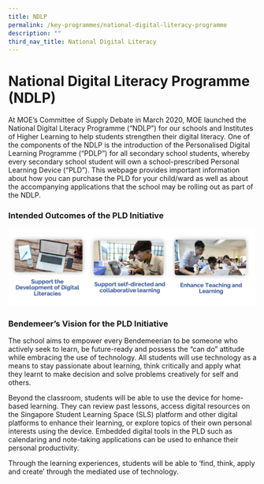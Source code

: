 ```yaml
---
title: NDLP
permalink: /key-programmes/national-digital-literacy-programme
description: ""
third_nav_title: National Digital Literacy
---
```

# National Digital Literacy Programme (NDLP)

At MOE’s Committee of Supply Debate in March 2020, MOE launched the National Digital Literacy Programme (“NDLP”) for our schools and Institutes of Higher Learning to help students strengthen their digital literacy. One of the components of the NDLP is the introduction of the Personalised Digital Learning Programme (“PDLP”) for all secondary school students, whereby every secondary school student will own a school-prescribed Personal Learning Device (“PLD”). This webpage provides important information about how you can purchase the PLD for your child/ward as well as about the accompanying applications that the school may be rolling out as part of the NDLP.

### Intended Outcomes of the PLD Initiative

![PLD Initiative](/images//Keyprogrammes/Ndlp/11-aim-pdlp.png)

### Bendemeer’s Vision for the PLD Initiative

The school aims to empower every Bendemeerian to be someone who actively seek to learn, be future-ready and possess the “can do” attitude while embracing the use of technology. All students will use technology as a means to stay passionate about learning, think critically and apply what they learnt to make decision and solve problems creatively for self and others.   

Beyond the classroom, students will be able to use the device for home-based learning.  They can review past lessons, access digital resources on the Singapore Student Learning Space (SLS) platform and other digital platforms to enhance their learning, or explore topics of their own personal interests using the device.   Embedded digital tools in the PLD such as calendaring and note-taking applications can be used to enhance their personal productivity. 

Through the learning experiences, students will be able to ‘find, think, apply and create’ through the mediated use of technology.